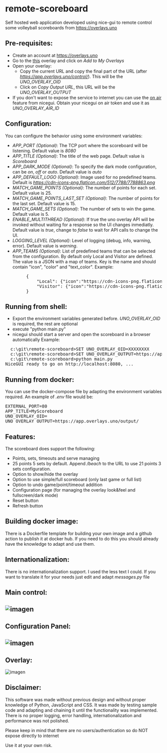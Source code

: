 # remote-scoreboard
Self hosted web application developed using nice-gui to remote control some volleyball scoreboards from https://overlays.uno

Pre-requisites:
---------------
* Create an account at https://overlays.uno
* Go to the [this](https://overlays.uno/library/437-Volleyball-Scorebug---Standard) overlay and click on _Add to My Overlays_
* Open your overlay:
    * Copy the current URL and copy the final part of the URL (after _https://app.overlays.uno/control/_). This will be the _UNO_OVERLAY_OID_ 
    * Click on  _Copy Output URL_, this URL will be the _UNO_OVERLAY_OUTPUT_ 
* If you don't want to expose the service to internet you can use the [on air](https://nicegui.io/documentation/section_configuration_deployment#nicegui_on_air) feature from nicegui. Obtain your nicegui on air token and use it as _UNO_OVERLAY_AIR_ID_

Configuration:
--------------
You can configure the behavior using some environment variables:
* _APP_PORT (Optional)_: The TCP port where the scoreboard will be listening. Default value is _8080_
* _APP_TITLE (Optional)_: The title of the web page. Default value is _Scoreboard_
* _APP_DARK_MODE (Optional)_: To specify the dark mode configuration, can be _on_, _off_ or _auto_. Default value is _auto_
* _APP_DEFAULT_LOGO (Optional)_: Image used for no predefined teams. Default is _https://cdn-icons-png.flaticon.com/512/7788/7788863.png_
* _MATCH_GAME_POINTS (Optional)_: The number of points for each set. Default value is 25.
* _MATCH_GAME_POINTS_LAST_SET (Optional)_: The number of points for the last set. Default value is 15.
* _MATCH_GAME_SETS (Optional)_: The number of sets to win the game. Default value is 5.  
* _ENABLE_MULTITHREAD (Optional)_: If true the uno overlay API will be invoked without waiting for a response so the UI changes inmediatly. Default value is _true_, change to _false_ to wait for API calls to change the UI.
* _LOGGING_LEVEL (Optional)_: Level of logging (debug, info, warning, error). Default value is _warning_.
* _APP_TEAMS (Optional)_: List of predefined teams that can be selected from the configuration. By default only Local and Visitor are defined. The value is a JSON with a map of teams. Key is the name and should contain "icon", "color" and "text_color". Example:
<pre lang="json">
        {
            "Local": {"icon":"https://cdn-icons-png.flaticon.com/512/8686/8686758.png", "color":"#060f8a", "text_color":"#ffffff"},
            "Visitor": {"icon":"https://cdn-icons-png.flaticon.com/512/8686/8686758.png", "color":"#ffffff", "text_color":"#000000"},
        }
</pre>

Running from shell:
-------------------
* Export the environment variables generated before. _UNO_OVERLAY_OID_  is required, the rest are optional
* execute "python main.py"
* nicegui should start a server and open the scoreboard in a browser automatically
Example:
<pre>
  c:\git\remote-scoreboard>SET UNO_OVERLAY_OID=XXXXXXXX
  c:\git\remote-scoreboard>SET UNO_OVERLAY_OUTPUT=https://app.overlays.uno/output/YYYYYYY
  c:\git\remote-scoreboard>python main.py
NiceGUI ready to go on http://localhost:8080, ...
</pre>

Running from docker:
-------------------- 
You can use the docker-compose file by adapting the environment variables required. An example of _.env_ file would be:

<pre>
EXTERNAL_PORT=80
APP_TITLE=MyScoreboard
UNO_OVERLAY_OID=<overlay control token>
UNO_OVERLAY_OUTPUT=https://app.overlays.uno/output/<overlay output token>
</pre>



Features:
---------
The scoreboard does support the following:
* Points, sets, timeouts and serve managing
* 25 points 5 sets by default. Append _/beach_ to the URL to use 21 points 3 sets configuration.
* Option to show/hide the overlay
* Option to use simple/full scoreboard (only last game or full list)
* Option to undo game/point/timeout addition
* Configuration page (for managing the overlay look&feel and fullscreen/dark mode)
* Reset button
* Refresh button


Building docker image:
----------------------
There is a Dockerfile template for building your own image and a github action to publish it at docker hub. If you need to do this you should already have the knowledge to adapt and use them.

Internationalization:
---------------------
There is no internationalization support. I used the less text I could. If you want to translate it for your needs just edit and adapt _messages.py_ file


Main control:
-------------------
![imagen](https://github.com/user-attachments/assets/67cc07cf-1312-4a08-93e7-41f5138ca356)
-------------------
Configuration Panel:
-------------------
![imagen](https://github.com/user-attachments/assets/f9b72626-582e-4bf0-a837-290be9066277)
-------------------
Overlay:
-------------------
![imagen](https://github.com/user-attachments/assets/4a0655c2-ed3c-43d4-b9e0-4748bebc1bf1)

Disclaimer:
-----------
This software was made without previous design and without proper knowledge of Python, JavaScript and CSS. It was made by testing sample code and adapting and chaining it until the functionality was implemented. There is no proper logging, error handling, internationalization and performance was not polished.

Please keep in mind that there are no users/authentication so do NOT expose directly to internet 

Use it at your own risk.
